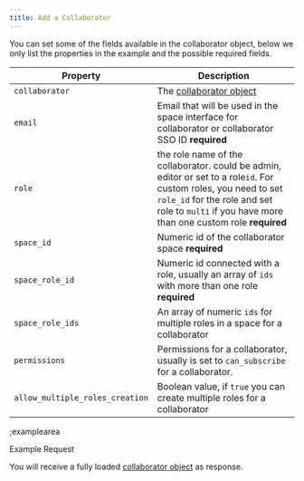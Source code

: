 ```yaml
---
title: Add a Collaborator
---
```


You can set some of the fields available in the collaborator object, below we only list the properties in the example and the possible required fields.

| Property | Description |
|---|---|
| `collaborator` | The [collaborator object](#core-resources/collaborators/the-collaborator-object) |
| `email` | Email that will be used in the space interface for collaborator or collaborator SSO ID **required** |
| `role` | the role name of the collaborator. could be admin, editor or set to a role`id`. For custom roles, you need to set `role_id` for the role and set role to `multi` if you have more than one custom role **required** |
| `space_id` | Numeric id of the collaborator space **required** |
| `space_role_id` | Numeric id connected with a role, usually an array of `ids` with more than one role  **required** |
| `space_role_ids` | An array of numeric `ids` for multiple roles in a space for a collaborator |
| `permissions` | Permissions for a collaborator, usually is set to `can_subscribe` for a collaborator. |
| `allow_multiple_roles_creation` | Boolean value, if `true` you can create multiple roles for a collaborator |

;examplearea

Example Request

<RequestExample url="https://mapi.storyblok.com/v1/spaces/656/collaborators/" httpMethod="POST" :requestObject='{"email":"you@email.com","space_role_id":18705}'></RequestExample>

You will receive a fully loaded [collaborator object](#core-resources/collaborators/the-collaborator-object) as response.

